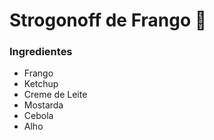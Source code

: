 # Strogonoff de Frango :chicken:

### Ingredientes

 - Frango
 - Ketchup
 - Creme de Leite
 - Mostarda
 - Cebola
 - Alho